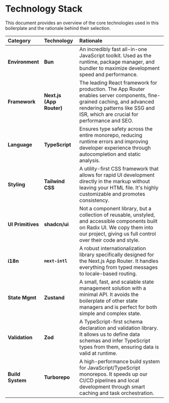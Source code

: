 # Technology Stack

This document provides an overview of the core technologies used in this boilerplate and the rationale behind their selection.

| Category | Technology | Rationale |
| :--- | :--- | :--- |
| **Environment** | **Bun** | An incredibly fast all-in-one JavaScript toolkit. Used as the runtime, package manager, and bundler to maximize development speed and performance. |
| **Framework** | **Next.js (App Router)** | The leading React framework for production. The App Router enables server components, fine-grained caching, and advanced rendering patterns like SSG and ISR, which are crucial for performance and SEO. |
| **Language** | **TypeScript** | Ensures type safety across the entire monorepo, reducing runtime errors and improving developer experience through autocompletion and static analysis. |
| **Styling** | **Tailwind CSS** | A utility-first CSS framework that allows for rapid UI development directly in the markup without leaving your HTML file. It's highly customizable and promotes consistency. |
| **UI Primitives** | **shadcn/ui** | Not a component library, but a collection of reusable, unstyled, and accessible components built on Radix UI. We copy them into our project, giving us full control over their code and style. |
| **i18n** | **`next-intl`** | A robust internationalization library specifically designed for the Next.js App Router. It handles everything from typed messages to locale-based routing. |
| **State Mgmt** | **Zustand** | A small, fast, and scalable state management solution with a minimal API. It avoids the boilerplate of other state managers and is perfect for both simple and complex state. |
| **Validation** | **Zod** | A TypeScript-first schema declaration and validation library. It allows us to define data schemas and infer TypeScript types from them, ensuring data is valid at runtime. |
| **Build System** | **Turborepo** | A high-performance build system for JavaScript/TypeScript monorepos. It speeds up our CI/CD pipelines and local development through smart caching and task orchestration. |